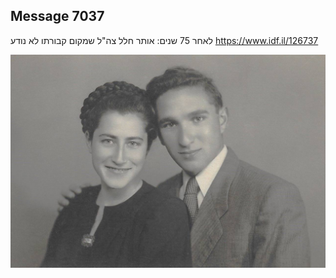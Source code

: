 ## Message 7037

לאחר 75 שנים:
אותר חלל צה"ל שמקום קבורתו לא נודע
https://www.idf.il/126737

![Photo](./7037/7037_photo.jpg)
